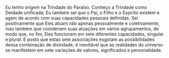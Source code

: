 ﻿Eu tenho origem na Trindade do Paraíso. Conheço a Trindade como Deidade unificada; Eu também sei que o Pai, o Filho e o Espírito existem e agem de acordo com suas capacidades pessoais definidas. Sei positivamente que Eles atuam não apenas pessoalmente e coletivamente, mas também que coordenam suas atuações em vários agrupamentos, de modo que, no fim, Eles funcionam em sete diferentes capacidades, singular e plural. E posto que estas sete associações esgotam as possibilidades dessa combinação de divindade, é inevitável que as realidades do universo se manifestem em sete variações de valores, significados e personalidade.